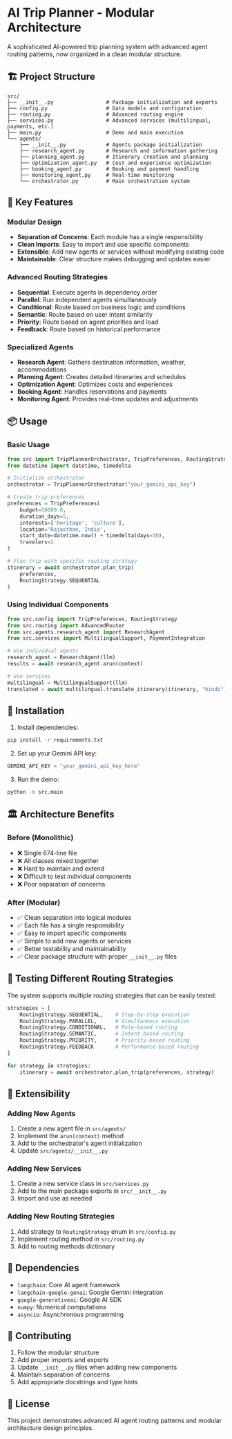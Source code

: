 # AI Trip Planner - Modular Architecture

A sophisticated AI-powered trip planning system with advanced agent routing patterns, now organized in a clean modular structure.

## 🏗️ Project Structure

```
src/
├── __init__.py                 # Package initialization and exports
├── config.py                   # Data models and configuration
├── routing.py                  # Advanced routing engine
├── services.py                 # Advanced services (multilingual, payments, etc.)
├── main.py                     # Demo and main execution
└── agents/
    ├── __init__.py             # Agents package initialization
    ├── research_agent.py       # Research and information gathering
    ├── planning_agent.py       # Itinerary creation and planning
    ├── optimization_agent.py   # Cost and experience optimization
    ├── booking_agent.py        # Booking and payment handling
    ├── monitoring_agent.py     # Real-time monitoring
    └── orchestrator.py         # Main orchestration system
```

## 🚀 Key Features

### Modular Design
- **Separation of Concerns**: Each module has a single responsibility
- **Clean Imports**: Easy to import and use specific components
- **Extensible**: Add new agents or services without modifying existing code
- **Maintainable**: Clear structure makes debugging and updates easier

### Advanced Routing Strategies
- **Sequential**: Execute agents in dependency order
- **Parallel**: Run independent agents simultaneously
- **Conditional**: Route based on business logic and conditions
- **Semantic**: Route based on user intent similarity
- **Priority**: Route based on agent priorities and load
- **Feedback**: Route based on historical performance

### Specialized Agents
- **Research Agent**: Gathers destination information, weather, accommodations
- **Planning Agent**: Creates detailed itineraries and schedules
- **Optimization Agent**: Optimizes costs and experiences
- **Booking Agent**: Handles reservations and payments
- **Monitoring Agent**: Provides real-time updates and adjustments

## 📦 Usage

### Basic Usage
```python
from src import TripPlannerOrchestrator, TripPreferences, RoutingStrategy
from datetime import datetime, timedelta

# Initialize orchestrator
orchestrator = TripPlannerOrchestrator("your_gemini_api_key")

# Create trip preferences
preferences = TripPreferences(
    budget=50000.0,
    duration_days=5,
    interests=['heritage', 'culture'],
    location='Rajasthan, India',
    start_date=datetime.now() + timedelta(days=30),
    travelers=2
)

# Plan trip with specific routing strategy
itinerary = await orchestrator.plan_trip(
    preferences, 
    RoutingStrategy.SEQUENTIAL
)
```

### Using Individual Components
```python
from src.config import TripPreferences, RoutingStrategy
from src.routing import AdvancedRouter
from src.agents.research_agent import ResearchAgent
from src.services import MultilingualSupport, PaymentIntegration

# Use individual agents
research_agent = ResearchAgent(llm)
results = await research_agent.arun(context)

# Use services
multilingual = MultilingualSupport(llm)
translated = await multilingual.translate_itinerary(itinerary, "hindi")
```

## 🔧 Installation

1. Install dependencies:
```bash
pip install -r requirements.txt
```

2. Set up your Gemini API key:
```python
GEMINI_API_KEY = "your_gemini_api_key_here"
```

3. Run the demo:
```bash
python -m src.main
```

## 🏛️ Architecture Benefits

### Before (Monolithic)
- ❌ Single 674-line file
- ❌ All classes mixed together
- ❌ Hard to maintain and extend
- ❌ Difficult to test individual components
- ❌ Poor separation of concerns

### After (Modular)
- ✅ Clean separation into logical modules
- ✅ Each file has a single responsibility
- ✅ Easy to import specific components
- ✅ Simple to add new agents or services
- ✅ Better testability and maintainability
- ✅ Clear package structure with proper `__init__.py` files

## 🧪 Testing Different Routing Strategies

The system supports multiple routing strategies that can be easily tested:

```python
strategies = [
    RoutingStrategy.SEQUENTIAL,    # Step-by-step execution
    RoutingStrategy.PARALLEL,      # Simultaneous execution
    RoutingStrategy.CONDITIONAL,   # Rule-based routing
    RoutingStrategy.SEMANTIC,      # Intent-based routing
    RoutingStrategy.PRIORITY,      # Priority-based routing
    RoutingStrategy.FEEDBACK       # Performance-based routing
]

for strategy in strategies:
    itinerary = await orchestrator.plan_trip(preferences, strategy)
```

## 🔮 Extensibility

### Adding New Agents
1. Create a new agent file in `src/agents/`
2. Implement the `arun(context)` method
3. Add to the orchestrator's agent initialization
4. Update `src/agents/__init__.py`

### Adding New Services
1. Create a new service class in `src/services.py`
2. Add to the main package exports in `src/__init__.py`
3. Import and use as needed

### Adding New Routing Strategies
1. Add strategy to `RoutingStrategy` enum in `src/config.py`
2. Implement routing method in `src/routing.py`
3. Add to routing methods dictionary

## 📝 Dependencies

- `langchain`: Core AI agent framework
- `langchain-google-genai`: Google Gemini integration
- `google-generativeai`: Google AI SDK
- `numpy`: Numerical computations
- `asyncio`: Asynchronous programming

## 🤝 Contributing

1. Follow the modular structure
2. Add proper imports and exports
3. Update `__init__.py` files when adding new components
4. Maintain separation of concerns
5. Add appropriate docstrings and type hints

## 📄 License

This project demonstrates advanced AI agent routing patterns and modular architecture design principles.
